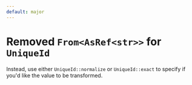 ```yaml
---
default: major
---
```


# Removed `From<AsRef<str>>` for `UniqueId`

Instead, use either `UniqueId::normalize` or `UniqueId::exact` to specify if you'd like the value to be transformed.

